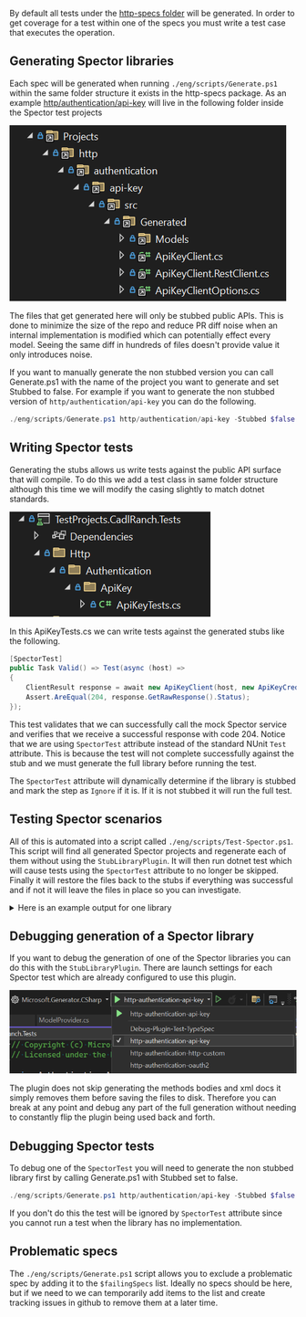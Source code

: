 <!-- cspell:ignore Spector -->

By default all tests under the [http-specs folder](https://github.com/microsoft/typespec/tree/main/packages/http-specs/specs/) will be generated. In order to get coverage for a test within one of the specs you must write a test case that executes the operation.

## Generating Spector libraries

Each spec will be generated when running `./eng/scripts/Generate.ps1` within the same folder structure it exists in the http-specs package. As an example [http/authentication/api-key](https://github.com/microsoft/typespec/tree/main/packages/http-specs/specs/authentication/api-key)
will live in the following folder inside the Spector test projects

![alt text](generation-structure.png)

The files that get generated here will only be stubbed public APIs. This is done to minimize the size of the repo and reduce PR diff noise when an internal implementation is modified which can potentially effect every model. Seeing the same diff in hundreds of files doesn't provide value it only introduces noise.

If you want to manually generate the non stubbed version you can call Generate.ps1 with the name of the project you want to generate and set Stubbed to false.
For example if you want to generate the non stubbed version of `http/authentication/api-key` you can do the following.

```powershell
./eng/scripts/Generate.ps1 http/authentication/api-key -Stubbed $false
```

## Writing Spector tests

Generating the stubs allows us write tests against the public API surface that will compile. To do this we add a test class in same folder structure although this time we will modify the casing slightly to match dotnet standards.

![alt text](test-structure.png)

In this ApiKeyTests.cs we can write tests against the generated stubs like the following.

```C#
[SpectorTest]
public Task Valid() => Test(async (host) =>
{
    ClientResult response = await new ApiKeyClient(host, new ApiKeyCredential("valid-key"), null).ValidAsync();
    Assert.AreEqual(204, response.GetRawResponse().Status);
});
```

This test validates that we can successfully call the mock Spector service and verifies that we receive a successful response with code 204. Notice that we are using `SpectorTest` attribute instead of the standard NUnit `Test` attribute. This is because the test will not complete successfully against the stub and we must generate the full library before running the test.

The `SpectorTest` attribute will dynamically determine if the library is stubbed and mark the step as `Ignore` if it is. If it is not stubbed it will run the full test.

## Testing Spector scenarios

All of this is automated into a script called `./eng/scripts/Test-Spector.ps1`. This script will find all generated Spector projects and regenerate each of them without using the `StubLibraryPlugin`. It will then run dotnet test which will cause tests using the `SpectorTest` attribute to no longer be skipped. Finally it will restore the files back to the stubs if everything was successful and if not it will leave the files in place so you can investigate.

<details>
<Summary>Here is an example output for one library</Summary>

```
C:\repos\typespec\packages\http-client-csharp\eng\scripts [spector-rename +0 ~1 -0 !]> .\Test-Spector.ps1 authentication/api-key
Building emitter and generator
> npm run build:emitter

> @typespec/http-client-csharp@0.1.9 build:emitter
> tsc -p ./emitter/tsconfig.build.json

> dotnet build C:\repos\typespec\packages\http-client-csharp\eng/../generator/Microsoft.TypeSpec.Generator.ClientModel.StubLibrary/src
MSBuild version 17.9.8+610b4d3b5 for .NET
  Determining projects to restore...
  All projects are up-to-date for restore.
  Microsoft.TypeSpec.Generator.Input -> C:\repos\typespec\packages\http-client-csharp\generator\artifacts\bin\Microsoft.TypeSpec.Generator.Input\Debug\net8.0\Microsoft.TypeSpec.Generator.Input.dll
  Microsoft.TypeSpec.Generator -> C:\repos\typespec\packages\http-client-csharp\generator\artifacts\bin\Microsoft.TypeSpec.Generator\Debug\net8.0\Microsoft.TypeSpec.Generator.dll
  Microsoft.TypeSpec.Generator.ClientModel -> C:\repos\typespec\packages\http-client-csharp\generator\artifacts\bin\Microsoft.TypeSpec.Generator.ClientModel\Debug\net8.0\Microsoft.TypeSpec.Generator.ClientModel.dll
  Copying output to dist path
  Microsoft.TypeSpec.Generator.ClientModel.StubLibrary -> C:\repos\typespec\packages\http-client-csharp\generator\artifacts\bin\Microsoft.TypeSpec.Generator.ClientModel.StubLibrary\Debug\net8.0\Microsoft.TypeSpec.Generator.ClientModel.StubLibrary.dll
  Copying output to dist path

Build succeeded.
    0 Warning(s)
    0 Error(s)

Time Elapsed 00:00:00.90
Regenerating authentication\api-key
> npx tsp compile C:\repos\typespec\packages\http-client-csharp\node_modules\@typespec\http-specs\specs\authentication\api-key\main.tsp --trace @typespec/http-client-csharp --emit @typespec/http-client-csharp --option @typespec/http-client-csharp.emitter-output-dir=C:\repos\typespec\packages\http-client-csharp\generator\TestProjects\Spector\http\authentication\api-key --option @typespec/http-client-csharp.save-inputs=true
TypeSpec compiler v0.64.0

trace @typespec/http-client-csharp.info: Checking if C:/repos/typespec/packages/http-client-csharp/generator/TestProjects/Spector/http/authentication/api-key/src/Authentication.ApiKey.csproj exists
trace @typespec/http-client-csharp.info: dotnet --roll-forward Major C:/repos/typespec/packages/http-client-csharp/dist/generator/Microsoft.TypeSpec.Generator.dll C:/repos/typespec/packages/http-client-csharp/generator/TestProjects/Spector/http/authentication/api-key -p ClientModelPlugin
Writing C:\repos\typespec\packages\http-client-csharp\generator\TestProjects\Spector\http\authentication\api-key\src\Generated\Internal\CodeGenTypeAttribute.cs
Writing C:\repos\typespec\packages\http-client-csharp\generator\TestProjects\Spector\http\authentication\api-key\src\Generated\Internal\CodeGenMemberAttribute.cs
Writing C:\repos\typespec\packages\http-client-csharp\generator\TestProjects\Spector\http\authentication\api-key\src\Generated\Internal\CodeGenSuppressAttribute.cs
Writing C:\repos\typespec\packages\http-client-csharp\generator\TestProjects\Spector\http\authentication\api-key\src\Generated\Internal\CodeGenSerializationAttribute.cs
Writing C:\repos\typespec\packages\http-client-csharp\generator\TestProjects\Spector\http\authentication\api-key\src\Generated\Internal\Argument.cs
Writing C:\repos\typespec\packages\http-client-csharp\generator\TestProjects\Spector\http\authentication\api-key\src\Generated\ApiKeyClient.cs
Writing C:\repos\typespec\packages\http-client-csharp\generator\TestProjects\Spector\http\authentication\api-key\src\Generated\ApiKeyClient.RestClient.cs
Writing C:\repos\typespec\packages\http-client-csharp\generator\TestProjects\Spector\http\authentication\api-key\src\Generated\ApiKeyClientOptions.cs
Writing C:\repos\typespec\packages\http-client-csharp\generator\TestProjects\Spector\http\authentication\api-key\src\Generated\Internal\TypeFormatters.cs
Writing C:\repos\typespec\packages\http-client-csharp\generator\TestProjects\Spector\http\authentication\api-key\src\Generated\Internal\ClientPipelineExtensions.cs
Writing C:\repos\typespec\packages\http-client-csharp\generator\TestProjects\Spector\http\authentication\api-key\src\Generated\Internal\ErrorResult.cs
Writing C:\repos\typespec\packages\http-client-csharp\generator\TestProjects\Spector\http\authentication\api-key\src\Generated\Internal\ClientUriBuilder.cs
Compilation completed successfully.

Testing authentication\api-key
> dotnet test C:\repos\typespec\packages\http-client-csharp\generator\TestProjects\Spector.Tests\TestProjects.Spector.Tests.csproj --filter "FullyQualifiedName~TestProjects.Spector.Tests.Http.Authentication.ApiKey"
  Determining projects to restore...
  All projects are up-to-date for restore.
  Encode.Duration -> C:\repos\typespec\packages\http-client-csharp\generator\artifacts\bin\Encode.Duration\Debug\netstandard2.0\Encode.Duration.dll
  Client.Structure.Service.Default -> C:\repos\typespec\packages\http-client-csharp\generator\artifacts\bin\Client.Structure.Service.Default\Debug\netstandard2.0\Client.Structure.Service.Default.dll
  Parameters.CollectionFormat -> C:\repos\typespec\packages\http-client-csharp\generator\artifacts\bin\Parameters.CollectionFormat\Debug\netstandard2.0\Parameters.CollectionFormat.dll
  Payload.MediaType -> C:\repos\typespec\packages\http-client-csharp\generator\artifacts\bin\Payload.MediaType\Debug\netstandard2.0\Payload.MediaType.dll
  Parameters.Basic -> C:\repos\typespec\packages\http-client-csharp\generator\artifacts\bin\Parameters.Basic\Debug\netstandard2.0\Parameters.Basic.dll
  Client.Structure.Service.Multi.Client -> C:\repos\typespec\packages\http-client-csharp\generator\artifacts\bin\Client.Structure.Service.Multi.Client\Debug\netstandard2.0\
  Client.Structure.Service.Multi.Client.dll
  Encode.Bytes -> C:\repos\typespec\packages\http-client-csharp\generator\artifacts\bin\Encode.Bytes\Debug\netstandard2.0\Encode.Bytes.dll
  Encode.Datetime -> C:\repos\typespec\packages\http-client-csharp\generator\artifacts\bin\Encode.Datetime\Debug\netstandard2.0\Encode.Datetime.dll
  Payload.JsonMergePatch -> C:\repos\typespec\packages\http-client-csharp\generator\artifacts\bin\Payload.JsonMergePatch\Debug\netstandard2.0\Payload.JsonMergePatch.dll
  Authentication.OAuth2 -> C:\repos\typespec\packages\http-client-csharp\generator\artifacts\bin\Authentication.OAuth2\Debug\netstandard2.0\Authentication.OAuth2.dll
  Client.Structure.Service -> C:\repos\typespec\packages\http-client-csharp\generator\artifacts\bin\Client.Structure.Service\Debug\netstandard2.0\Client.Structure.Service.dll
  Parameters.Spread -> C:\repos\typespec\packages\http-client-csharp\generator\artifacts\bin\Parameters.Spread\Debug\netstandard2.0\Parameters.Spread.dll
  Type.Array -> C:\repos\typespec\packages\http-client-csharp\generator\artifacts\bin\Type.Array\Debug\netstandard2.0\Type.Array.dll
  Payload.ContentNegotiation -> C:\repos\typespec\packages\http-client-csharp\generator\artifacts\bin\Payload.ContentNegotiation\Debug\netstandard2.0\Payload.ContentNegotiation.dll
  Encode.Numeric -> C:\repos\typespec\packages\http-client-csharp\generator\artifacts\bin\Encode.Numeric\Debug\netstandard2.0\Encode.Numeric.dll
  Authentication.Http.Custom -> C:\repos\typespec\packages\http-client-csharp\generator\artifacts\bin\Authentication.Http.Custom\Debug\netstandard2.0\Authentication.Http.Custom.dll
  Type.Enum.Fixed -> C:\repos\typespec\packages\http-client-csharp\generator\artifacts\bin\Type.Enum.Fixed\Debug\netstandard2.0\Type.Enum.Fixed.dll
  Client.Structure.Service.TwoOperationGroup -> C:\repos\typespec\packages\http-client-csharp\generator\artifacts\bin\Client.Structure.Service.TwoOperationGroup\Debug\netstandard2.0\Client.Structure.Service.TwoOperationGroup.dll
  Type.Enum.Extensible -> C:\repos\typespec\packages\http-client-csharp\generator\artifacts\bin\Type.Enum.Extensible\Debug\netstandard2.0\Type.Enum.Extensible.dll
  Parameters.BodyOptionality -> C:\repos\typespec\packages\http-client-csharp\generator\artifacts\bin\Parameters.BodyOptionality\Debug\netstandard2.0\Parameters.BodyOptionality.dll
  Authentication.Union -> C:\repos\typespec\packages\http-client-csharp\generator\artifacts\bin\Authentication.Union\Debug\netstandard2.0\Authentication.Union.dll
  Client.Structure.Service.Renamed.Operation -> C:\repos\typespec\packages\http-client-csharp\generator\artifacts\bin\Client.Structure.Service.Renamed.Operation\Debug\netstandard2.0\Client.Structure.Service.Renamed.Operation.dll
  Resiliency.SrvDriven.V2 -> C:\repos\typespec\packages\http-client-csharp\generator\artifacts\bin\Resiliency.SrvDriven.V2\Debug\netstandard2.0\Resiliency.SrvDriven.V2.dll
  Type.Model.Inheritance.EnumDiscriminator -> C:\repos\typespec\packages\http-client-csharp\generator\artifacts\bin\Type.Model.Inheritance.EnumDiscriminator\Debug\netstandard2.0\Type.Model.Inheritance.EnumDiscriminator.dll
  Serialization.EncodedName.Json -> C:\repos\typespec\packages\http-client-csharp\generator\artifacts\bin\Serialization.EncodedName.Json\Debug\netstandard2.0\Serialization.EncodedName.Json.dll
  SpecialHeaders.Repeatability -> C:\repos\typespec\packages\http-client-csharp\generator\artifacts\bin\SpecialHeaders.Repeatability\Debug\netstandard2.0\SpecialHeaders.Repeatability.dll
  Server.Endpoint.NotDefined -> C:\repos\typespec\packages\http-client-csharp\generator\artifacts\bin\Server.Endpoint.NotDefined\Debug\netstandard2.0\Server.Endpoint.NotDefined.dll
  Type.Property.Nullable -> C:\repos\typespec\packages\http-client-csharp\generator\artifacts\bin\Type.Property.Nullable\Debug\netstandard2.0\Type.Property.Nullable.dll
  Type.Model.Inheritance.SingleDiscriminator -> C:\repos\typespec\packages\http-client-csharp\generator\artifacts\bin\Type.Model.Inheritance.SingleDiscriminator\Debug\netstandard2.0\Type.Model.Inheritance.SingleDiscriminator.dll
  Server.Path.Single -> C:\repos\typespec\packages\http-client-csharp\generator\artifacts\bin\Server.Path.Single\Debug\netstandard2.0\Server.Path.Single.dll
  Server.Path.Multiple -> C:\repos\typespec\packages\http-client-csharp\generator\artifacts\bin\Server.Path.Multiple\Debug\netstandard2.0\Server.Path.Multiple.dll
  Type.Model.Usage -> C:\repos\typespec\packages\http-client-csharp\generator\artifacts\bin\Type.Model.Usage\Debug\netstandard2.0\Type.Model.Usage.dll
  Payload.MultiPart -> C:\repos\typespec\packages\http-client-csharp\generator\artifacts\bin\Payload.MultiPart\Debug\netstandard2.0\Payload.MultiPart.dll
  Authentication.ApiKey -> C:\repos\typespec\packages\http-client-csharp\generator\artifacts\bin\Authentication.ApiKey\Debug\netstandard2.0\Authentication.ApiKey.dll
  Type.Model.Inheritance.NestedDiscriminator -> C:\repos\typespec\packages\http-client-csharp\generator\artifacts\bin\Type.Model.Inheritance.NestedDiscriminator\Debug\netstandard2.0\Type.Model.Inheritance.NestedDiscriminator.dll
  Server.Versions.NotVersioned -> C:\repos\typespec\packages\http-client-csharp\generator\artifacts\bin\Server.Versions.NotVersioned\Debug\netstandard2.0\Server.Versions.NotVersioned.dll
  Routes -> C:\repos\typespec\packages\http-client-csharp\generator\artifacts\bin\Routes\Debug\netstandard2.0\Routes.dll
  SpecialHeaders.ConditionalRequest -> C:\repos\typespec\packages\http-client-csharp\generator\artifacts\bin\SpecialHeaders.ConditionalRequest\Debug\netstandard2.0\SpecialHeaders.ConditionalRequest.dll
  Versioning.MadeOptional.V2 -> C:\repos\typespec\packages\http-client-csharp\generator\artifacts\bin\Versioning.MadeOptional.V2\Debug\netstandard2.0\Versioning.MadeOptional.V2.dll
  SpecialWords -> C:\repos\typespec\packages\http-client-csharp\generator\artifacts\bin\SpecialWords\Debug\netstandard2.0\SpecialWords.dll
  Type.Model.Empty -> C:\repos\typespec\packages\http-client-csharp\generator\artifacts\bin\Type.Model.Empty\Debug\netstandard2.0\Type.Model.Empty.dll
  Type.Model.Inheritance.NotDiscriminated -> C:\repos\typespec\packages\http-client-csharp\generator\artifacts\bin\Type.Model.Inheritance.NotDiscriminated\Debug\netstandard2.0\Type.Model.Inheritance.NotDiscriminated.dll
  Server.Versions.Versioned -> C:\repos\typespec\packages\http-client-csharp\generator\artifacts\bin\Server.Versions.Versioned\Debug\netstandard2.0\Server.Versions.Versioned.dll
  Type.Dictionary -> C:\repos\typespec\packages\http-client-csharp\generator\artifacts\bin\Type.Dictionary\Debug\netstandard2.0\Type.Dictionary.dll
  Versioning.MadeOptional.V1 -> C:\repos\typespec\packages\http-client-csharp\generator\artifacts\bin\Versioning.MadeOptional.V1\Debug\netstandard2.0\Versioning.MadeOptional.V1.dll
  Type.Scalar -> C:\repos\typespec\packages\http-client-csharp\generator\artifacts\bin\Type.Scalar\Debug\netstandard2.0\Type.Scalar.dll
  Versioning.Added.V2 -> C:\repos\typespec\packages\http-client-csharp\generator\artifacts\bin\Versioning.Added.V2\Debug\netstandard2.0\Versioning.Added.V2.dll
  Versioning.Added.V1 -> C:\repos\typespec\packages\http-client-csharp\generator\artifacts\bin\Versioning.Added.V1\Debug\netstandard2.0\Versioning.Added.V1.dll
  Type.Property.Optional -> C:\repos\typespec\packages\http-client-csharp\generator\artifacts\bin\Type.Property.Optional\Debug\netstandard2.0\Type.Property.Optional.dll
  Resiliency.SrvDriven.V1 -> C:\repos\typespec\packages\http-client-csharp\generator\artifacts\bin\Resiliency.SrvDriven.V1\Debug\netstandard2.0\Resiliency.SrvDriven.V1.dll
  Type.Property.ValueTypes -> C:\repos\typespec\packages\http-client-csharp\generator\artifacts\bin\Type.Property.ValueTypes\Debug\netstandard2.0\Type.Property.ValueTypes.dll
  Versioning.RenamedFrom.V2 -> C:\repos\typespec\packages\http-client-csharp\generator\artifacts\bin\Versioning.RenamedFrom.V2\Debug\netstandard2.0\Versioning.RenamedFrom.V2.dll
  Versioning.ReturnTypeChangedFrom.V1 -> C:\repos\typespec\packages\http-client-csharp\generator\artifacts\bin\Versioning.ReturnTypeChangedFrom.V1\Debug\netstandard2.0\Versioning.ReturnTypeChangedFrom.V1.dll
  Type.Union -> C:\repos\typespec\packages\http-client-csharp\generator\artifacts\bin\Type.Union\Debug\netstandard2.0\Type.Union.dll
  Versioning.TypeChangedFrom.V2 -> C:\repos\typespec\packages\http-client-csharp\generator\artifacts\bin\Versioning.TypeChangedFrom.V2\Debug\netstandard2.0\Versioning.TypeChangedFrom.V2.dll
  Microsoft.TypeSpec.Generator.Input -> C:\repos\typespec\packages\http-client-csharp\generator\artifacts\bin\Microsoft.TypeSpec.Generator.Input\Debug\net8.0\Microsoft.TypeSpec.Generator.Input.dll
  Versioning.RenamedFrom.V1 -> C:\repos\typespec\packages\http-client-csharp\generator\artifacts\bin\Versioning.RenamedFrom.V1\Debug\netstandard2.0\Versioning.RenamedFrom.V1.dll
  Versioning.Removed.V2 -> C:\repos\typespec\packages\http-client-csharp\generator\artifacts\bin\Versioning.Removed.V2\Debug\netstandard2.0\Versioning.Removed.V2.dll
  Versioning.Removed.V2Preview -> C:\repos\typespec\packages\http-client-csharp\generator\artifacts\bin\Versioning.Removed.V2Preview\Debug\netstandard2.0\Versioning.Removed.V2Preview.dll
  Versioning.Removed.V1 -> C:\repos\typespec\packages\http-client-csharp\generator\artifacts\bin\Versioning.Removed.V1\Debug\netstandard2.0\Versioning.Removed.V1.dll
  Versioning.TypeChangedFrom.V1 -> C:\repos\typespec\packages\http-client-csharp\generator\artifacts\bin\Versioning.TypeChangedFrom.V1\Debug\netstandard2.0\Versioning.TypeChangedFrom.V1.dll
  Versioning.ReturnTypeChangedFrom.V2 -> C:\repos\typespec\packages\http-client-csharp\generator\artifacts\bin\Versioning.ReturnTypeChangedFrom.V2\Debug\netstandard2.0\Versioning.ReturnTypeChangedFrom.V2.dll
  Type.Model.Visibility -> C:\repos\typespec\packages\http-client-csharp\generator\artifacts\bin\Type.Model.Visibility\Debug\netstandard2.0\Type.Model.Visibility.dll
  Type.Property.AdditionalProperties -> C:\repos\typespec\packages\http-client-csharp\generator\artifacts\bin\Type.Property.AdditionalProperties\Debug\netstandard2.0\Type.Property.AdditionalProperties.dll
  Type.Model.Inheritance.Recursive -> C:\repos\typespec\packages\http-client-csharp\generator\artifacts\bin\Type.Model.Inheritance.Recursive\Debug\netstandard2.0\Type.Model.Inheritance.Recursive.dll
  Microsoft.TypeSpec.Generator -> C:\repos\typespec\packages\http-client-csharp\generator\artifacts\bin\Microsoft.TypeSpec.Generator\Debug\net8.0\Microsoft.TypeSpec.Generator.dll
  Microsoft.TypeSpec.Generator.Tests.Common -> C:\repos\typespec\packages\http-client-csharp\generator\artifacts\bin\Microsoft.TypeSpec.Generator.Tests.Common\Debug\net8.0\
  Microsoft.TypeSpec.Generator.Tests.Common.dll
  TestProjects.Spector.Tests -> C:\repos\typespec\packages\http-client-csharp\generator\artifacts\bin\TestProjects.Spector.Tests\Debug\net8.0\TestProjects.Spector.Tests.dll Test run for C:\repos\typespec\packages\http-client-csharp\generator\artifacts\bin\TestProjects.Spector.Tests\Debug\net8.0\TestProjects.Spector.Tests.dll (.NETCoreApp,Version=v8.0)
Microsoft (R) Test Execution Command Line Tool Version 17.9.0 (x64)
Copyright (c) Microsoft Corporation.  All rights reserved.

Starting test execution, please wait...
A total of 1 test files matched the specified pattern.

Passed!  - Failed:     0, Passed:     2, Skipped:     0, Total:     2, Duration: 2 s - TestProjects.Spector.Tests.dll (net8.0)
Restoring authentication\api-key
> git clean -xfd C:\repos\typespec\packages\http-client-csharp\generator\TestProjects\Spector\http\authentication\api-key
Removing ../generator/TestProjects/Spector/http/authentication/api-key/src/Generated/ApiKeyClient.RestClient.cs
Removing ../generator/TestProjects/Spector/http/authentication/api-key/src/Generated/Internal/Argument.cs
Removing ../generator/TestProjects/Spector/http/authentication/api-key/src/Generated/Internal/ClientPipelineExtensions.cs
Removing ../generator/TestProjects/Spector/http/authentication/api-key/src/Generated/Internal/ClientUriBuilder.cs
Removing ../generator/TestProjects/Spector/http/authentication/api-key/src/Generated/Internal/ErrorResult.cs
Removing ../generator/TestProjects/Spector/http/authentication/api-key/src/Generated/Internal/TypeFormatters.cs
> git restore C:\repos\typespec\packages\http-client-csharp\generator\TestProjects\Spector\http\authentication\api-key
```

</details>

## Debugging generation of a Spector library

If you want to debug the generation of one of the Spector libraries you can do this with the `StubLibraryPlugin`. There are launch settings for each Spector test which are already configured to use this plugin.

![alt text](launch-settings.png)

The plugin does not skip generating the methods bodies and xml docs it simply removes them before saving the files to disk. Therefore you can break at any point and debug any part of the full generation without needing to constantly flip the plugin being used back and forth.

## Debugging Spector tests

To debug one of the `SpectorTest` you will need to generate the non stubbed library first by calling Generate.ps1 with Stubbed set to false.

```powershell
./eng/scripts/Generate.ps1 http/authentication/api-key -Stubbed $false
```

If you don't do this the test will be ignored by `SpectorTest` attribute since you cannot run a test when the library has no implementation.

## Problematic specs

The `./eng/scripts/Generate.ps1` script allows you to exclude a problematic spec by adding it to the `$failingSpecs` list. Ideally no specs should be here, but if we need to we can temporarily add items to the list and create tracking issues in github to remove them at a later time.
